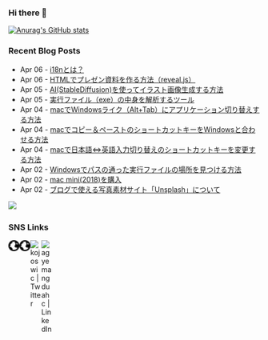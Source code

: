 ### Hi there 👋

[![Anurag's GitHub stats](https://github-readme-stats.vercel.app/api?username=kenjinote)](https://github.com/anuraghazra/github-readme-stats)


### Recent Blog Posts
<!-- feed start -->
- Apr 06 - [i18nとは？](https://kenji.blog/posts/i18n%E3%81%A8%E3%81%AF/)
- Apr 06 - [HTMLでプレゼン資料を作る方法（reveal.js）](https://kenji.blog/posts/html%E3%81%A7%E3%83%97%E3%83%AC%E3%82%BC%E3%83%B3%E8%B3%87%E6%96%99%E3%82%92%E4%BD%9C%E3%82%8B%E6%96%B9%E6%B3%95reveal.js/)
- Apr 05 - [AI(StableDiffusion)を使ってイラスト画像生成する方法](https://kenji.blog/posts/aistablediffusion%E3%82%92%E4%BD%BF%E3%81%A3%E3%81%A6%E3%82%A4%E3%83%A9%E3%82%B9%E3%83%88%E7%94%BB%E5%83%8F%E7%94%9F%E6%88%90%E3%81%99%E3%82%8B%E6%96%B9%E6%B3%95/)
- Apr 05 - [実行ファイル（exe）の中身を解析するツール](https://kenji.blog/posts/%E5%AE%9F%E8%A1%8C%E3%83%95%E3%82%A1%E3%82%A4%E3%83%ABexe%E3%81%AE%E4%B8%AD%E8%BA%AB%E3%82%92%E8%A7%A3%E6%9E%90%E3%81%99%E3%82%8B%E3%83%84%E3%83%BC%E3%83%AB/)
- Apr 04 - [macでWindowsライク（Alt+Tab）にアプリケーション切り替えする方法](https://kenji.blog/posts/mac%E3%81%A7windows%E3%83%A9%E3%82%A4%E3%82%AFalt+tab%E3%81%AB%E3%82%A2%E3%83%97%E3%83%AA%E3%82%B1%E3%83%BC%E3%82%B7%E3%83%A7%E3%83%B3%E5%88%87%E3%82%8A%E6%9B%BF%E3%81%88%E3%81%99%E3%82%8B%E6%96%B9%E6%B3%95/)
- Apr 04 - [macでコピー＆ペーストのショートカットキーをWindowsと合わせる方法](https://kenji.blog/posts/mac%E3%81%A7%E3%82%B3%E3%83%94%E3%83%BC%E3%83%9A%E3%83%BC%E3%82%B9%E3%83%88%E3%81%AE%E3%82%B7%E3%83%A7%E3%83%BC%E3%83%88%E3%82%AB%E3%83%83%E3%83%88%E3%82%AD%E3%83%BC%E3%82%92windows%E3%81%A8%E5%90%88%E3%82%8F%E3%81%9B%E3%82%8B%E6%96%B9%E6%B3%95/)
- Apr 04 - [macで日本語⇔英語入力切り替えのショートカットキーを変更する方法](https://kenji.blog/posts/mac%E3%81%A7%E6%97%A5%E6%9C%AC%E8%AA%9E%E8%8B%B1%E8%AA%9E%E5%85%A5%E5%8A%9B%E5%88%87%E3%82%8A%E6%9B%BF%E3%81%88%E3%81%AE%E3%82%B7%E3%83%A7%E3%83%BC%E3%83%88%E3%82%AB%E3%83%83%E3%83%88%E3%82%AD%E3%83%BC%E3%82%92%E5%A4%89%E6%9B%B4%E3%81%99%E3%82%8B%E6%96%B9%E6%B3%95/)
- Apr 02 - [Windowsでパスの通った実行ファイルの場所を見つける方法](https://kenji.blog/posts/windows%E3%81%A7%E3%83%91%E3%82%B9%E3%81%AE%E9%80%9A%E3%81%A3%E3%81%9F%E5%AE%9F%E8%A1%8C%E3%83%95%E3%82%A1%E3%82%A4%E3%83%AB%E3%81%AE%E5%A0%B4%E6%89%80%E3%82%92%E8%A6%8B%E3%81%A4%E3%81%91%E3%82%8B%E6%96%B9%E6%B3%95/)
- Apr 02 - [mac mini(2018)を購入](https://kenji.blog/posts/mac-mini2018%E3%82%92%E8%B3%BC%E5%85%A5/)
- Apr 02 - [ブログで使える写真素材サイト「Unsplash」について](https://kenji.blog/posts/%E3%83%96%E3%83%AD%E3%82%B0%E3%81%A7%E4%BD%BF%E3%81%88%E3%82%8B%E5%86%99%E7%9C%9F%E7%B4%A0%E6%9D%90%E3%82%B5%E3%82%A4%E3%83%88unsplash%E3%81%AB%E3%81%A4%E3%81%84%E3%81%A6/)
<!-- feed end -->

<!-- GitHub Profile Views Counter -->
![](https://komarev.com/ghpvc/?username=kenjinote)

<!-- SNS Links -->
### SNS Links
[<img align="left" alt="codewithkojo.com" width="22px" src="https://raw.githubusercontent.com/iconic/open-iconic/master/svg/globe.svg" />][website1]
[<img align="left" alt="codewithkojo.com" width="22px" src="https://raw.githubusercontent.com/iconic/open-iconic/master/svg/globe.svg" />][website2]
[<img align="left" alt="kojoswic | Twitter" width="22px" src="https://cdn.jsdelivr.net/npm/simple-icons@v3/icons/twitter.svg" />][twitter]
[<img align="left" alt="agyemangduahc | LinkedIn" width="22px" src="https://cdn.jsdelivr.net/npm/simple-icons@v3/icons/linkedin.svg" />][linkedin]

[website1]: https://hack.jp
[website2]: https://kenji.blog
[twitter]: https://twitter.com/kenjinote
[linkedin]: https://www.linkedin.com/in/kenjinote/

<!--
**kenjinote/kenjinote** is a ✨ _special_ ✨ repository because its `README.md` (this file) appears on your GitHub profile.

Here are some ideas to get you started:

- 🔭 I’m currently working on ...
- 🌱 I’m currently learning ...
- 👯 I’m looking to collaborate on ...
- 🤔 I’m looking for help with ...
- 💬 Ask me about ...
- 📫 How to reach me: ...
- 😄 Pronouns: ...
- ⚡ Fun fact: ...
-->

